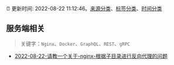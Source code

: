 :alarm_clock: 更新时间: 2022-08-22 11:12:46。[来源分类](../README.md)、[标签分类](../TAGS.md)、[时间分类](../TIMELINE.md)

## 服务端相关


> 关键字：`Nginx`、`Docker`、`GraphQL`、`REST`、`gRPC`



- [2022-08-22-请教一个关于-nginx-根据子目录进行反向代理的问题](https://www.v2ex.com/t/874610) 